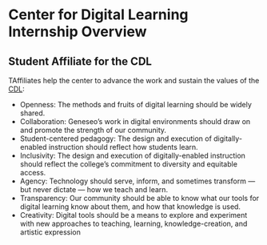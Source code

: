 # Center for Digital Learning Internship Overview

## Student Affiliate for the CDL

TAffiliates help the center to advance the work and sustain the values of the 
[CDL](https://www.geneseo.edu/cdl):

- Openness: The methods and fruits of digital learning should be widely shared.
- Collaboration: Geneseo’s work in digital environments should draw on and promote the strength of our community.
- Student-centered pedagogy: The design and execution of digitally-enabled instruction should reflect how students learn.
- Inclusivity: The design and execution of digitally-enabled instruction should reflect the college’s commitment to diversity and equitable access.
- Agency: Technology should serve, inform, and sometimes transform — but never dictate — how we teach and learn.
- Transparency: Our community should be able to know what our tools for digital learning know about them, and how that knowledge is used.
- Creativity: Digital tools should be a means to explore and experiment with new approaches to teaching, learning, knowledge-creation, and artistic expression


